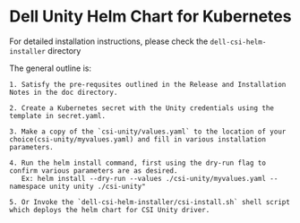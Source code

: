 # Dell Unity Helm Chart for Kubernetes

For detailed installation instructions, please check the `dell-csi-helm-installer` directory

The general outline is:

    1. Satisfy the pre-requsites outlined in the Release and Installation Notes in the doc directory.

    2. Create a Kubernetes secret with the Unity credentials using the template in secret.yaml.

    3. Make a copy of the `csi-unity/values.yaml` to the location of your choice(csi-unity/myvalues.yaml) and fill in various installation parameters.

    4. Run the helm install command, first using the dry-run flag to confirm various parameters are as desired.
       Ex: helm install --dry-run --values ./csi-unity/myvalues.yaml --namespace unity unity ./csi-unity"

    5. Or Invoke the `dell-csi-helm-installer/csi-install.sh` shell script which deploys the helm chart for CSI Unity driver.
